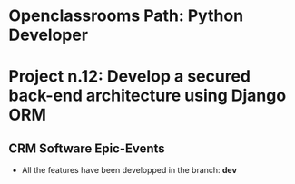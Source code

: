 # Openclassrooms Path: Python Developer
# Project n.12: Develop a secured back-end architecture using Django ORM
## CRM Software Epic-Events 

- All the features have been developped in the branch: **dev** 
